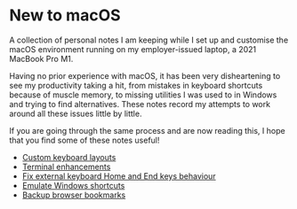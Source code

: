 # New to macOS

A collection of personal notes I am keeping while I set up and customise the macOS environment running on my employer-issued laptop, a 2021 MacBook Pro M1.

Having no prior experience with macOS, it has been very disheartening to see my productivity taking a hit, from mistakes in keyboard shortcuts because of muscle memory, to missing utilities I was used to in Windows and trying to find alternatives. These notes record my attempts to work around all these issues little by little.

If you are going through the same process and are now reading this, I hope that you find some of these notes useful!

- [Custom keyboard layouts](custom-keyboard-layouts.md)
- [Terminal enhancements](terminal.md)
- [Fix external keyboard Home and End keys behaviour](https://discussions.apple.com/thread/251108215)
- [Emulate Windows shortcuts](emulate-windows-shortcuts.md)
- [Backup browser bookmarks](backup-browser-bookmarks.md)
